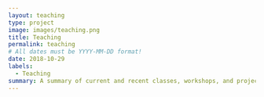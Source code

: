 ```yaml
---
layout: teaching
type: project
image: images/teaching.png
title: Teaching
permalink: teaching
# All dates must be YYYY-MM-DD format!
date: 2018-10-29
labels:
  - Teaching
summary: A summary of current and recent classes, workshops, and projects that I have taught.
---
```



